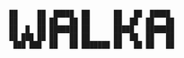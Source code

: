 `██     ██  █████  ██      ██   ██  █████  `\
`██     ██ ██   ██ ██      ██  ██  ██   ██ `\
`██  █  ██ ███████ ██      █████   ███████ `\
`██ ███ ██ ██   ██ ██      ██  ██  ██   ██ `\
` ███ ███  ██   ██ ███████ ██   ██ ██   ██ `
